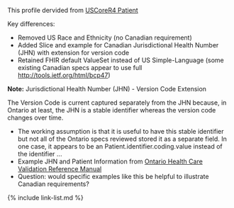 <!--- Text entered into this file will appear at the top of the profiles page before the Formal Views of the profile content. -->

This profile dervided from [USCoreR4 Patient](https://build.fhir.org/ig/HL7/US-Core-R4/StructureDefinition-us-core-patient.html)

Key differences:
- Removed US Race and Ethnicity (no Canadian requirement)
- Added Slice and example for Canadian Jurisdictional Health Number (JHN) with extension for version code
- Retained FHIR default ValueSet instead of US Simple-Language (some existing Canadian specs appear to use full http://tools.ietf.org/html/bcp47)

**Note:** Jurisdictional Health Number (JHN) - Version Code Extension

The Version Code is current captured separately from the JHN because, in Ontario at least, the JHN is a stable identifier whereas the version code changes over time.  

- The working assumption is that it is useful to have this stable identifier but not all of the Ontario specs reviewed stored it as a separate field.  In one case, it appears to be an Patient.identifier.coding.value instead of the identifier ...
- Example JHN and Patient Information from [Ontario Health Care Validation Reference Manual](http://www.health.gov.on.ca/english/providers/pub/ohip/ohipvalid_manual/ohipvalid_manual.pdf)
- Question: would specific examples like this be helpful to illustrate Canadian requirements?

{% include link-list.md %}
